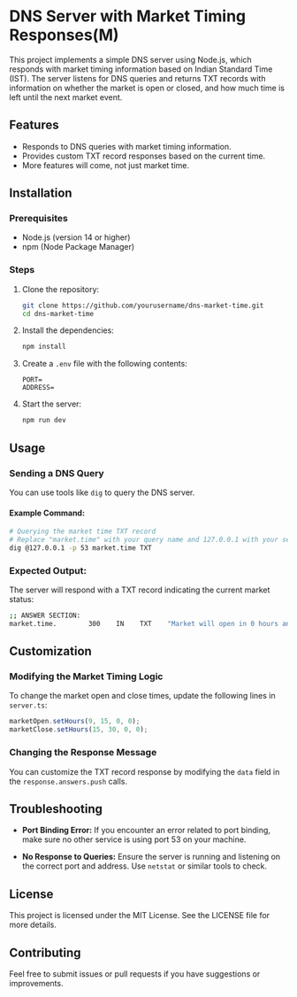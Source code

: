 # DNS Server with Market Timing Responses(M)

This project implements a simple DNS server using Node.js, which responds with market timing information based on Indian Standard Time (IST). The server listens for DNS queries and returns TXT records with information on whether the market is open or closed, and how much time is left until the next market event.

## Features
- Responds to DNS queries with market timing information.
- Provides custom TXT record responses based on the current time.
- More features will come, not just market time.

## Installation

### Prerequisites
- Node.js (version 14 or higher)
- npm (Node Package Manager)

### Steps
1. Clone the repository:
   ```bash
   git clone https://github.com/yourusername/dns-market-time.git
   cd dns-market-time
   ```

2. Install the dependencies:
   ```bash
   npm install
   ```

3. Create a `.env` file with the following contents:
   ```env
   PORT=
   ADDRESS=
   ```

4. Start the server:
   ```bash
   npm run dev
   ```

## Usage

### Sending a DNS Query
You can use tools like `dig` to query the DNS server.

#### Example Command:
```bash
# Querying the market time TXT record
# Replace "market.time" with your query name and 127.0.0.1 with your server's address.
dig @127.0.0.1 -p 53 market.time TXT
```

### Expected Output:
The server will respond with a TXT record indicating the current market status:
```bash
;; ANSWER SECTION:
market.time.        300    IN    TXT    "Market will open in 0 hours and 15 minutes."
```


## Customization

### Modifying the Market Timing Logic
To change the market open and close times, update the following lines in `server.ts`:
```javascript
marketOpen.setHours(9, 15, 0, 0);
marketClose.setHours(15, 30, 0, 0);
```

### Changing the Response Message
You can customize the TXT record response by modifying the `data` field in the `response.answers.push` calls.

## Troubleshooting

- **Port Binding Error:**
  If you encounter an error related to port binding, make sure no other service is using port 53 on your machine.

- **No Response to Queries:**
  Ensure the server is running and listening on the correct port and address. Use `netstat` or similar tools to check.

## License
This project is licensed under the MIT License. See the LICENSE file for more details.

## Contributing
Feel free to submit issues or pull requests if you have suggestions or improvements.